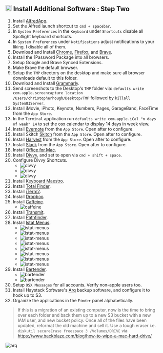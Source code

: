 ## <img src="https://raw.githubusercontent.com/chrishough/my-configurations/master/graphics/documentation/readmes/installation.svg" height="20"> Install Additional Software : Step Two

1. Install [AlfredApp](https://www.alfredapp.com/).
2. Set the Alfred launch shortcut to `cmd + spacebar`.
3. In `System Preferences` in the `Keyboard` under `Shortcuts` disable all Spotlight keyboard shortcuts.
4. In `System Preferences` under `Notifications` adjust notifications to your liking. I disable all of them.
5. Download and Install [Chrome](https://www.google.com/chrome/browser/desktop/index.html), [Firefox](https://www.mozilla.org/en-US/firefox/new/), and [Brave](https://github.com/chrishough/my-configurations).
6. Install the 1Password Package into all browsers.
7. Setup Google and Brave Synced Extensions.
8. Make Brave the default browser.
9. Setup the `TMP` directory on the desktop and make sure all browser downloads default to this folder.
10. Download and Install [Grammarly](https://www.grammarly.com/desktop).
11. Send screenshots to the Desktop's `TMP` folder via: `defaults write com.apple.screencapture location /Users/christopherhough/Desktop/TMP` followed by `killall SystemUIServer`.
12. Install iMovie, iPhoto, Keynote, Numbers, Pages, GarageBand, FaceTime from the `App Store`.
13. In the `Terminal` application run `defaults write com.apple.iCal "n days of week" 14` to set the osx calendar to 
display 14 days in week view.
14. Install [Evernote](https://evernote.com/) from the `App Store`. Open after to configure.
15. Install Skitch [Skitch](https://evernote.com/products/skitch) from the `App Store`. Open after to configure.
16. Install [Harvest](https://www.getharvest.com/) from the `App Store`. Open after to configure.
17. Install [Slack](https://slack.com) from the `App Store`. Open after to configure.
18. Install [Office for Mac](https://www.microsoft.com/en-us/store/b/office).
19. Install [Divvy](http://mizage.com/divvy/), and set to open via `cmd + shift + space`.
20. Configure Divvy Shortcuts.  
    * ![divvy](https://raw.githubusercontent.com/chrishough/my-configurations/master/graphics/documentation/guides/divvy/divvy1.png)
    * ![divvy](https://raw.githubusercontent.com/chrishough/my-configurations/master/graphics/documentation/guides/divvy/divvy2.png)
    * ![divvy](https://raw.githubusercontent.com/chrishough/my-configurations/master/graphics/documentation/guides/divvy/divvy3.png)
21. Install [Keyboard Maestro](https://www.keyboardmaestro.com/main/).
22. Install [Total Finder](https://totalfinder.binaryage.com/).
23. Install [iTerm2](https://www.iterm2.com/).
24. Install [Dropbox](https://www.dropbox.com).
25. Install [Caffeine](https://www.macupdate.com/app/mac/24120/caffeine/). 
    * ![caffeine](https://raw.githubusercontent.com/chrishough/my-configurations/master/graphics/documentation/guides/caffeine/caffeine-1.png)
26. Install [Transmit](https://panic.com/transmit/).
27. Install [Pathfinder](https://cocoatech.com/).
28. Install [Istat Menus](https://bjango.com/mac/istatmenus/).
    * ![istat-menus](https://raw.githubusercontent.com/chrishough/my-configurations/master/graphics/documentation/guides/istatmenus/istatmenus-1.png)
    * ![istat-menus](https://raw.githubusercontent.com/chrishough/my-configurations/master/graphics/documentation/guides/istatmenus/istatmenus-2.png)
    * ![istat-menus](https://raw.githubusercontent.com/chrishough/my-configurations/master/graphics/documentation/guides/istatmenus/istatmenus-3.png)
    * ![istat-menus](https://raw.githubusercontent.com/chrishough/my-configurations/master/graphics/documentation/guides/istatmenus/istatmenus-4.png)
    * ![istat-menus](https://raw.githubusercontent.com/chrishough/my-configurations/master/graphics/documentation/guides/istatmenus/istatmenus-5.png)
    * ![istat-menus](https://raw.githubusercontent.com/chrishough/my-configurations/master/graphics/documentation/guides/istatmenus/istatmenus-6.png)
    * ![istat-menus](https://raw.githubusercontent.com/chrishough/my-configurations/master/graphics/documentation/guides/istatmenus/istatmenus-7.png)
    * ![istat-menus](https://raw.githubusercontent.com/chrishough/my-configurations/master/graphics/documentation/guides/istatmenus/istatmenus-8.png)
29. Install [Bartender](https://www.macbartender.com/).  
    * ![bartender](https://raw.githubusercontent.com/chrishough/my-configurations/master/graphics/documentation/guides/bartender/bartender-1.png)  
    * ![bartender](https://raw.githubusercontent.com/chrishough/my-configurations/master/graphics/documentation/guides/bartender/bartender-2.png)  
30. Setup `OSX Messages` for all accounts. Verify non-apple users too.
31. Install Haystack Software's [Arq](https://www.arqbackup.com/download/) backup software, and configure it to hook up to S3.  
32. Organize the applications in the `Finder` panel alphabetically. 

> If this is a migration of an existing computer, now is the time to bring over each folder and back them up to a new S3 bucket with a new IAM user, and new bucket policy. Once all of the files have been updated, reformat the old machine and sell it. Use a tough eraser i.e. `diskutil secureErase freespace 3 /Volumes/DRIVE` via https://www.backblaze.com/blog/how-to-wipe-a-mac-hard-drive/   

![arq](https://raw.githubusercontent.com/chrishough/my-configurations/master/graphics/documentation/guides/arq/arq-1.png)



